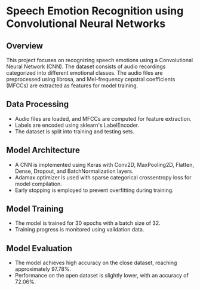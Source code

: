 # Speech Emotion Recognition using Convolutional Neural Networks

## Overview
This project focuses on recognizing speech emotions using a Convolutional Neural Network (CNN). The dataset consists of audio recordings categorized into different emotional classes. The audio files are preprocessed using librosa, and Mel-frequency cepstral coefficients (MFCCs) are extracted as features for model training.

## Data Processing
- Audio files are loaded, and MFCCs are computed for feature extraction.
- Labels are encoded using sklearn's LabelEncoder.
- The dataset is split into training and testing sets.

## Model Architecture
- A CNN is implemented using Keras with Conv2D, MaxPooling2D, Flatten, Dense, Dropout, and BatchNormalization layers.
- Adamax optimizer is used with sparse categorical crossentropy loss for model compilation.
- Early stopping is employed to prevent overfitting during training.

## Model Training
- The model is trained for 30 epochs with a batch size of 32.
- Training progress is monitored using validation data.

## Model Evaluation
- The model achieves high accuracy on the close dataset, reaching approximately 97.78%.
- Performance on the open dataset is slightly lower, with an accuracy of 72.06%.
